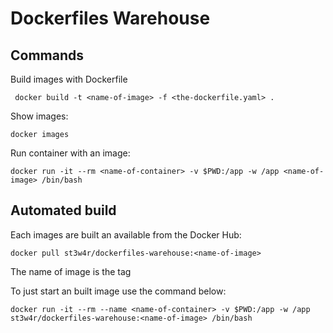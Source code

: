 # Dockerfiles Warehouse

## Commands
Build images with Dockerfile

	 docker build -t <name-of-image> -f <the-dockerfile.yaml> .

Show images:

	docker images

Run container with an image:

	docker run -it --rm <name-of-container> -v $PWD:/app -w /app <name-of-image> /bin/bash

## Automated build

Each images are built an available from the Docker Hub:

	docker pull st3w4r/dockerfiles-warehouse:<name-of-image>

The name of image is the tag

To just start an built image use the command below:

	docker run -it --rm --name <name-of-container> -v $PWD:/app -w /app st3w4r/dockerfiles-warehouse:<name-of-image> /bin/bash
